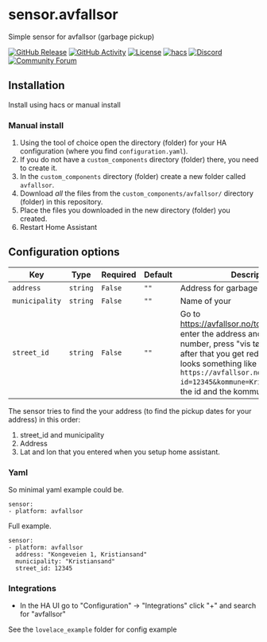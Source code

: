 # sensor.avfallsor
Simple sensor for avfallsor (garbage pickup)


[![GitHub Release][releases-shield]][releases]
[![GitHub Activity][commits-shield]][commits]
[![License][license-shield]](LICENSE.md)
[![hacs][hacsbadge]][hacs]
[![Discord][discord-shield]][discord]
[![Community Forum][forum-shield]][forum]


## Installation
Install using hacs or manual install

### Manual install
1. Using the tool of choice open the directory (folder) for your HA configuration (where you find `configuration.yaml`).
2. If you do not have a `custom_components` directory (folder) there, you need to create it.
3. In the `custom_components` directory (folder) create a new folder called `avfallsor`.
4. Download _all_ the files from the `custom_components/avfallsor/` directory (folder) in this repository.
5. Place the files you downloaded in the new directory (folder) you created.
6. Restart Home Assistant


## Configuration options
Key | Type | Required | Default | Description
-- | -- | -- | -- | --
`address` | `string` | `False` | `""` | Address for garbage pickup
`municipality` | `string` | `False` | `""` | Name of your 
`street_id` | `string` | `False` | `""` | Go to https://avfallsor.no/tommekalender/ enter the address and the hour number, press "vis tømmekalender" after that you get redirect to url that looks something like this: ```https://avfallsor.no/tommekalender/?id=12345&kommune=Kristiansand``` gram the id and the kommune in the url.

The sensor tries to find the your address (to find the pickup dates for your address) in this order:
1. street_id and municipality
2. Address
3. Lat and lon that you entered when you setup home assistant.

### Yaml
So minimal yaml example could be.
````
sensor:
- platform: avfallsor
````

Full example.
```
sensor:
- platform: avfallsor
  address: "Kongeveien 1, Kristiansand"
  municipality: "Kristiansand"
  street_id: 12345
```

### Integrations
- In the HA UI go to "Configuration" -> "Integrations" click "+" and search for "avfallsor"

See the `lovelace_example` folder for config example


[commits-shield]: https://img.shields.io/github/commit-activity/y/custom-components/blueprint.svg?style=for-the-badge
[commits]: https://github.com/custom-components/sensor.avfallsor/commits/master
[hacs]: https://github.com/custom-components/hacs
[hacsbadge]: https://img.shields.io/badge/HACS-Default-orange.svg?style=for-the-badge
[discord]: https://discord.gg/Qa5fW2R
[discord-shield]: https://img.shields.io/discord/330944238910963714.svg?style=for-the-badge
[exampleimg]: example.png
[forum-shield]: https://img.shields.io/badge/community-forum-brightgreen.svg?style=for-the-badge
[forum]: https://community.home-assistant.io/
[license-shield]: https://img.shields.io/github/license/custom-components/blueprint.svg?style=for-the-badge
[releases-shield]: https://img.shields.io/github/release/custom-components/blueprint.svg?style=for-the-badge
[releases]: https://github.com/custom-components/blueprint/releases
